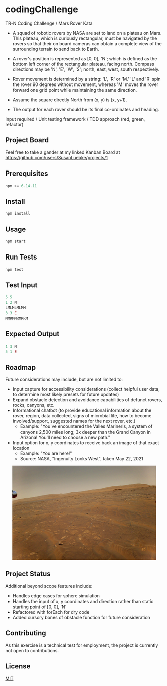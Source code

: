 # codingChallenge
TR-N Coding Challenge / Mars Rover Kata

- A squad of robotic rovers by NASA are set to land on a plateau on Mars. This plateau, which is curiously rectangular, must be navigated by the rovers so that their on board cameras can obtain a complete view of the surrounding terrain to send back to Earth. 

- A rover's position is represented as [0, 0], 'N'; which is defined as the bottom left corner of the rectangular plateau, facing north. Compass directions may be 'N', 'E', 'W', 'S'; north, east, west, south respectively.  

- Rover movement is determined by a string: 'L', 'R' or 'M.'
'L' and 'R' spin the rover 90 degrees without movement, whereas 'M' moves the rover forward one grid point while maintaining the same direction.

- Assume the square directly North from (x, y) is (x, y+1).

- The output for each rover should be its final co-ordinates and heading.

Input required / Unit testing framework / TDD approach (red, green, refactor)

## Project Board

Feel free to take a gander at my linked Kanban Board at https://github.com/users/SusanLuebke/projects/1

## Prerequisites

```javascript
npm >= 6.14.11
```

## Install

```javascript
npm install
```

## Usage

```javascript
npm start
```

## Run Tests

```javascript
npm test
```

## Test Input

```javascript
5 5
1 2 N
LMLMLMLMM
3 3 E
MMRMMRMRRM
```

## Expected Output

```javascript
1 3 N
5 1 E
```

## Roadmap
Future considerations may include, but are not limited to:
- Input capture for accessibility considerations (collect helpful user data, to determine most likely presets for future updates)
- Expand obstacle detection and avoidance capabilities of defunct rovers, rocks, canyons, etc.
- Informational chatbot (to provide educational information about the rover, region, data collected, signs of microbial life, how to become involved/support, suggested names for the next rover, etc.)
    - Example: "You've encountered the Valles Marineris, a system of canyons 2,500 miles long; 3x deeper than the Grand Canyon in Arizona! You'll need to choose a new path."
- Input option for x, y coordinates to receive back an image of that exact location
    - Example: "You are here!"
    - Source: NASA, "Ingenuity Looks West", taken May 22, 2021

<p align="center">
  <img width="460" height="300" src="Documents\NASA_Ingenuity_Looks_West_PIA24600.png" alt="NASA Ingenuity Looks West">
</p>


## Project Status
Additional beyond scope features include:
- Handles edge cases for sphere simulation
- Handles the input of x, y coordinates and direction rather than static starting point of [0, 0], 'N'
- Refactored with forEach for dry code
- Added cursory bones of obstacle function for future consideration

## Contributing

As this exercise is a technical test for employment, the project is currently not open to contributions.

## License
[MIT](https://choosealicense.com/licenses/mit/)
